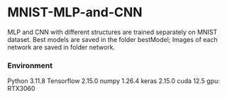 # MNIST-MLP-and-CNN
MLP and CNN with different structures are trained separately on MNIST dataset.
Best models are saved in the folder bestModel; Images of each network are saved in folder network.
<br>

### Environment
Python 3.11.8
Tensorflow 2.15.0
numpy 1.26.4
keras 2.15.0
cuda 12.5
gpu: RTX3060


